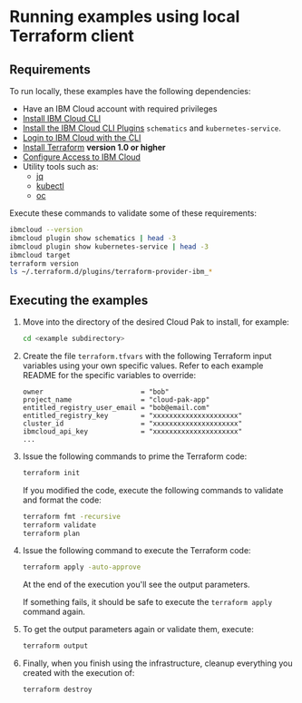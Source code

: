 # Running examples using local Terraform client

## Requirements

To run locally, these examples have the following dependencies:

- Have an IBM Cloud account with required privileges
- [Install IBM Cloud CLI](https://ibm.github.io/cloud-enterprise-examples/iac/setup-environment#install-ibm-cloud-cli)
- [Install the IBM Cloud CLI Plugins](https://ibm.github.io/cloud-enterprise-examples/iac/setup-environment#ibm-cloud-cli-plugins) `schematics` and `kubernetes-service`.
- [Login to IBM Cloud with the CLI](https://ibm.github.io/cloud-enterprise-examples/iac/setup-environment#login-to-ibm-cloud)
- [Install Terraform](https://ibm.github.io/cloud-enterprise-examples/iac/setup-environment#install-terraform) **version 1.0 or higher**
- [Configure Access to IBM Cloud](./CREDENTIALS.md)
- Utility tools such as:
  - [jq](https://stedolan.github.io/jq/download/)
  - [kubectl](https://kubernetes.io/docs/tasks/tools/install-kubectl/)
  - [oc](https://docs.openshift.com/container-platform/3.6/cli_reference/get_started_cli.html)

Execute these commands to validate some of these requirements:

```bash
ibmcloud --version
ibmcloud plugin show schematics | head -3
ibmcloud plugin show kubernetes-service | head -3
ibmcloud target
terraform version
ls ~/.terraform.d/plugins/terraform-provider-ibm_*
```

## Executing the examples
1. Move into the directory of the desired Cloud Pak to install, for example:

   ```bash
   cd <example subdirectory>
   ```

2. Create the file `terraform.tfvars` with the following Terraform input variables using your own specific values.  Refer to each example README for the specific variables to override:

   ```hcl
   owner                        = "bob"
   project_name                 = "cloud-pak-app"
   entitled_registry_user_email = "bob@email.com"
   entitled_registry_key        = "xxxxxxxxxxxxxxxxxxxxx"
   cluster_id                   = "xxxxxxxxxxxxxxxxxxxxx"
   ibmcloud_api_key             = "xxxxxxxxxxxxxxxxxxxxx"
   ...
   ```

3. Issue the following commands to prime the Terraform code:

   ```bash
   terraform init
   ```

   If you modified the code, execute the following commands to validate and format the code:

   ```bash
   terraform fmt -recursive
   terraform validate
   terraform plan
   ```

4. Issue the following command to execute the Terraform code:

   ```bash
   terraform apply -auto-approve
   ```

   At the end of the execution you'll see the output parameters.

   If something fails, it should be safe to execute the `terraform apply` command again.

5. To get the output parameters again or validate them, execute:

   ```bash
   terraform output
   ```

6. Finally, when you finish using the infrastructure, cleanup everything you created with the execution of:

   ```bash
   terraform destroy
   ```
